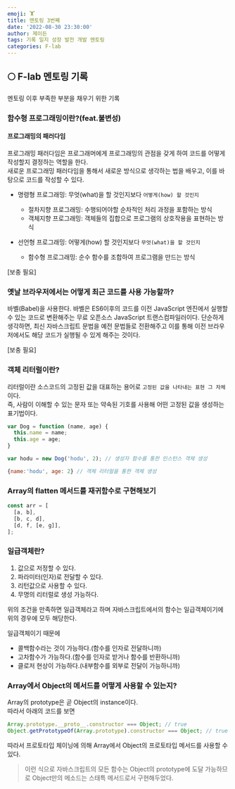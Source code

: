 ```yaml
---
emoji: 🏋️
title: 멘토링 3번째
date: '2022-08-30 23:30:00'
author: 제이든
tags: 기록 일지 성장 발전 개발 멘토링
categories: F-lab
---
```


## 🌕 F-lab 멘토링 기록

멘토링 이후 부족한 부분을 채우기 위한 기록

### 함수형 프로그래밍이란?(feat.불변성)

#### 프로그래밍의 패러다임

프로그래밍 패러다임은 프로그래머에게 프로그래밍의 관점을 갖게 하여 코드를 어떻게 작성할지 결정하는 역할을 한다.<br/>
새로운 프로그래밍 패러다임을 통해서 새로운 방식으로 생각하는 법을 배우고, 이를 바탕으로 코드를 작성할 수 있다.

- 명령형 프로그래밍: 무엇(what)을 할 것인지보다 `어떻게(how) 할 것인지`

  - 절차지향 프로그래밍: 수행되어야할 순차적인 처리 과정을 포함하는 방식
  - 객체지향 프로그래밍: 객체들의 집합으로 프로그램의 상호작용을 표현하는 방식

- 선언형 프로그래밍: 어떻게(how) 할 것인지보다 `무엇(what)을 할 것인지`
  - 함수형 프로그래밍: 순수 함수를 조합하여 프로그램을 만드는 방식

[보충 필요]

### 옛날 브라우저에서는 어떻게 최근 코드를 사용 가능할까?

바벨(Babel)을 사용한다. 바벨은 ES6이후의 코드를 이전 JavaScript 엔진에서 실행할 수 있는 코드로 변환해주는 무료 오픈소스 JavaScript 트랜스컴파일러이다. 단순하게 생각하면, 최신 자바스크립트 문법을 예전 문법들로 전환해주고 이를 통해 이전 브라우저에서도 해당 코드가 실행될 수 있게 해주는 것이다.

[보충 필요]

### 객체 리터럴이란?

리터럴이란 소스코드의 고정된 값을 대표하는 용어로 `고정된 값을 나타내는 표현 그 자체`이다.<br/>
즉, 사람이 이해할 수 있는 문자 또는 약속된 기호를 사용해 어떤 고정된 값을 생성하는 표기법이다.

```js
var Dog = function (name, age) {
  this.name = name;
  this.age = age;
}

var hodu = new Dog('hodu', 2); // 생성자 함수를 통한 인스턴스 객체 생성

{name:'hodu', age: 2} // 객체 리터럴을 통한 객체 생성
```

### Array의 flatten 메서드를 재귀함수로 구현해보기

```js
const arr = [
  [a, b],
  [b, c, d],
  [d, f, [e, g]],
];
```

### 일급객체란?

1. 값으로 저정할 수 있다.
2. 파라미터(인자)로 전달할 수 있다.
3. 리턴값으로 사용할 수 있다.
4. 무명의 리터럴로 생성 가능하다.

위의 조건을 만족하면 일급객체라고 하며 자바스크립트에서의 함수는 일급객체이기에 위의 경우에 모두 해당한다.

일급객체이기 때문에

- 콜백함수라는 것이 가능하다.(함수를 인자로 전달하니까)
- 고차함수가 가능하다.(함수를 인자로 받거나 함수를 반환하니까)
- 클로저 현상이 가능하다.(내부함수를 외부로 전달이 가능하니까)

### Array에서 Object의 메서드를 어떻게 사용할 수 있는지?

Array의 prototype은 곧 Object의 instance이다.<br/>
따라서 아래의 코드를 보면

```js
Array.prototype.__proto__.constructor === Object; // true
Object.getPrototypeOf(Array.prototype).constructor === Object; // true
```

따라서 프로토타입 체이닝에 의해 Array에서 Object의 프로토타입 메서드를 사용할 수 있다.

> 이런 식으로 자바스크립트의 모든 함수는 Object의 prototype에 도달 가능하므로 Object만의 메소드는 스태특 메서드로서 구현해두었다.

```toc

```

